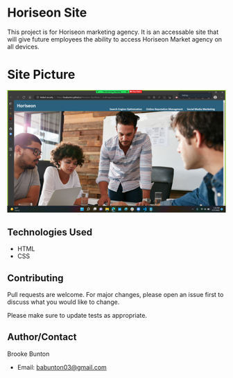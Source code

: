 # Horiseon Site

This project is for Horiseon marketing agency. 
It is an accessable site that will give future
employees the ability to access Horiseon Market agency
on all devices. 

# Site Picture 
![image1](./Week_1_challenge/assets/images/Horiseon%20Site.png)

## Technologies Used

- HTML 
- CSS

## Contributing
Pull requests are welcome. For major changes, please open an issue first to discuss what you would like to change.

Please make sure to update tests as appropriate.

## Author/Contact
Brooke Bunton
- Email: babunton03@gmail.com